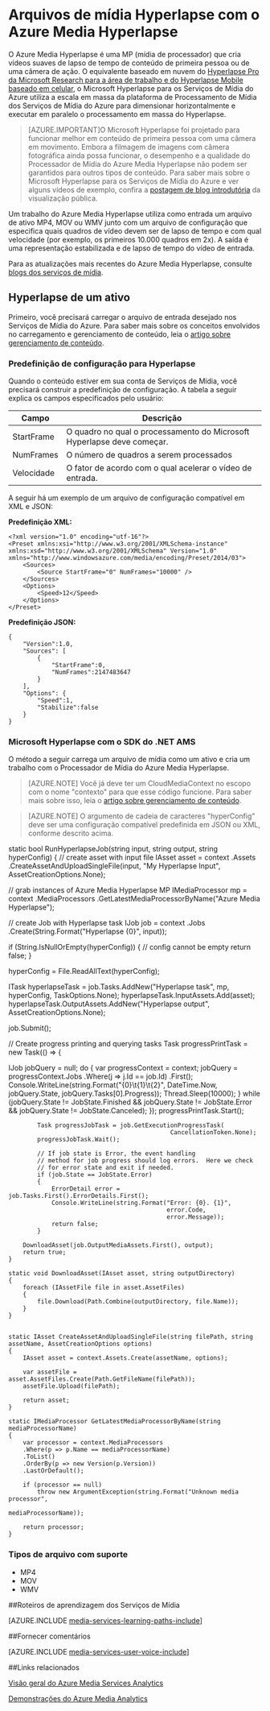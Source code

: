 <properties
	pageTitle="Arquivos de mídia do Hyperlapse com o Azure Media Hyperlapse | Microsoft Azure"
	description="O Azure Media Hyperlapse cria vídeos suaves de lapso de tempo de conteúdo de primeira pessoa ou de uma câmera de ação. Este tópico mostra como usar o indexador de mídia."
	services="media-services"
	documentationCenter=""
	authors="asolanki"
	manager="johndeu"
	editor=""/>

<tags
	ms.service="media-services"
	ms.workload="media"
	ms.tgt_pltfrm="na"
	ms.devlang="dotnet"
	ms.topic="article"
	ms.date="09/19/2016"  
	ms.author="adsolank"/>


# Arquivos de mídia Hyperlapse com o Azure Media Hyperlapse

O Azure Media Hyperlapse é uma MP (mídia de processador) que cria vídeos suaves de lapso de tempo de conteúdo de primeira pessoa ou de uma câmera de ação. O equivalente baseado em nuvem do [Hyperlapse Pro da Microsoft Research para a área de trabalho e do Hyperlapse Mobile baseado em celular](http://aka.ms/hyperlapse), o Microsoft Hyperlapse para os Serviços de Mídia do Azure utiliza a escala em massa da plataforma de Processamento de Mídia dos Serviços de Mídia do Azure para dimensionar horizontalmente e executar em paralelo o processamento em massa do Hyperlapse.

>[AZURE.IMPORTANT]O Microsoft Hyperlapse foi projetado para funcionar melhor em conteúdo de primeira pessoa com uma câmera em movimento. Embora a filmagem de imagens com câmera fotográfica ainda possa funcionar, o desempenho e a qualidade do Processador de Mídia do Azure Media Hyperlapse não podem ser garantidos para outros tipos de conteúdo. Para saber mais sobre o Microsoft Hyperlapse para os Serviços de Mídia do Azure e ver alguns vídeos de exemplo, confira a [postagem de blog introdutória](http://aka.ms/azurehyperlapseblog) da visualização pública.

Um trabalho do Azure Media Hyperlapse utiliza como entrada um arquivo de ativo MP4, MOV ou WMV junto com um arquivo de configuração que especifica quais quadros de vídeo devem ser de lapso de tempo e com qual velocidade (por exemplo, os primeiros 10.000 quadros em 2x). A saída é uma representação estabilizada e de lapso de tempo do vídeo de entrada.

Para as atualizações mais recentes do Azure Media Hyperlapse, consulte [blogs dos serviços de mídia](https://azure.microsoft.com/blog/topics/media-services/).

## Hyperlapse de um ativo

Primeiro, você precisará carregar o arquivo de entrada desejado nos Serviços de Mídia do Azure. Para saber mais sobre os conceitos envolvidos no carregamento e gerenciamento de conteúdo, leia o [artigo sobre gerenciamento de conteúdo](media-services-portal-vod-get-started.md).

###  <a id="configuration"></a>Predefinição de configuração para Hyperlapse

Quando o conteúdo estiver em sua conta de Serviços de Mídia, você precisará construir a predefinição de configuração. A tabela a seguir explica os campos especificados pelo usuário:

 Campo | Descrição
-------|-------------
StartFrame|O quadro no qual o processamento do Microsoft Hyperlapse deve começar.
NumFrames|O número de quadros a serem processados
Velocidade|O fator de acordo com o qual acelerar o vídeo de entrada.

A seguir há um exemplo de um arquivo de configuração compatível em XML e JSON:

**Predefinição XML:**

	<?xml version="1.0" encoding="utf-16"?>
	<Preset xmlns:xsi="http://www.w3.org/2001/XMLSchema-instance" xmlns:xsd="http://www.w3.org/2001/XMLSchema" Version="1.0" xmlns="http://www.windowsazure.com/media/encoding/Preset/2014/03">
		<Sources>
			<Source StartFrame="0" NumFrames="10000" />
		</Sources>
		<Options>
			<Speed>12</Speed>
		</Options>
	</Preset>

**Predefinição JSON:**

	{
		"Version":1.0,
		"Sources": [
			{
				"StartFrame":0,
				"NumFrames":2147483647
			}
		],
		"Options": {
			"Speed":1,
			"Stabilize":false
		}
	}

###  <a id="sample_code"></a> Microsoft Hyperlapse com o SDK do .NET AMS

O método a seguir carrega um arquivo de mídia como um ativo e cria um trabalho com o Processador de Mídia do Azure Media Hyperlapse.

> [AZURE.NOTE] Você já deve ter um CloudMediaContext no escopo com o nome "contexto" para que esse código funcione. Para saber mais sobre isso, leia o [artigo sobre gerenciamento de conteúdo](media-services-dotnet-get-started.md).

> [AZURE.NOTE] O argumento de cadeia de caracteres "hyperConfig" deve ser uma configuração compatível predefinida em JSON ou XML, conforme descrito acima.

static bool RunHyperlapseJob(string input, string output, string hyperConfig) { // create asset with input file IAsset asset = context .Assets .CreateAssetAndUploadSingleFile(input, "My Hyperlapse Input", AssetCreationOptions.None);

// grab instances of Azure Media Hyperlapse MP IMediaProcessor mp = context .MediaProcessors .GetLatestMediaProcessorByName("Azure Media Hyperlapse");

// create Job with Hyperlapse task IJob job = context .Jobs .Create(String.Format("Hyperlapse {0}", input));

if (String.IsNullOrEmpty(hyperConfig)) { // config cannot be empty return false; }

hyperConfig = File.ReadAllText(hyperConfig);

ITask hyperlapseTask = job.Tasks.AddNew("Hyperlapse task", mp, hyperConfig, TaskOptions.None); hyperlapseTask.InputAssets.Add(asset); hyperlapseTask.OutputAssets.AddNew("Hyperlapse output", AssetCreationOptions.None);


job.Submit();

// Create progress printing and querying tasks Task progressPrintTask = new Task(() => {

IJob jobQuery = null; do { var progressContext = context; jobQuery = progressContext.Jobs .Where(j => j.Id == job.Id) .First(); Console.WriteLine(string.Format("{0}\\t{1}\\t{2}", DateTime.Now, jobQuery.State, jobQuery.Tasks[0].Progress)); Thread.Sleep(10000); } while (jobQuery.State != JobState.Finished && jobQuery.State != JobState.Error && jobQuery.State != JobState.Canceled); }); progressPrintTask.Start();

			Task progressJobTask = job.GetExecutionProgressTask(
												 CancellationToken.None);
			progressJobTask.Wait();

			// If job state is Error, the event handling
			// method for job progress should log errors.  Here we check
			// for error state and exit if needed.
			if (job.State == JobState.Error)
			{
				ErrorDetail error = job.Tasks.First().ErrorDetails.First();
				Console.WriteLine(string.Format("Error: {0}. {1}",
												error.Code,
												error.Message));  
				return false;                  
			}

		DownloadAsset(job.OutputMediaAssets.First(), output);
		return true;
	}

	static void DownloadAsset(IAsset asset, string outputDirectory)
	{
		foreach (IAssetFile file in asset.AssetFiles)
		{
			file.Download(Path.Combine(outputDirectory, file.Name));
		}
	}


	static IAsset CreateAssetAndUploadSingleFile(string filePath, string assetName, AssetCreationOptions options)
	{
	    IAsset asset = context.Assets.Create(assetName, options);

	    var assetFile = asset.AssetFiles.Create(Path.GetFileName(filePath));
	    assetFile.Upload(filePath);

	    return asset;
	}

	static IMediaProcessor GetLatestMediaProcessorByName(string mediaProcessorName)
	{
	    var processor = context.MediaProcessors
	    .Where(p => p.Name == mediaProcessorName)
	    .ToList()
	    .OrderBy(p => new Version(p.Version))
	    .LastOrDefault();

	    if (processor == null)
	        throw new ArgumentException(string.Format("Unknown media processor",
	                                                   mediaProcessorName));

	    return processor;
	}

### <a id="file_types"></a>Tipos de arquivo com suporte

- MP4
- MOV
- WMV



##Roteiros de aprendizagem dos Serviços de Mídia

[AZURE.INCLUDE [media-services-learning-paths-include](../../includes/media-services-learning-paths-include.md)]

##Fornecer comentários

[AZURE.INCLUDE [media-services-user-voice-include](../../includes/media-services-user-voice-include.md)]


##Links relacionados

[Visão geral do Azure Media Services Analytics](media-services-analytics-overview.md)

[Demonstrações do Azure Media Analytics](http://azuremedialabs.azurewebsites.net/demos/Analytics.html)

<!---HONumber=AcomDC_0921_2016-->
